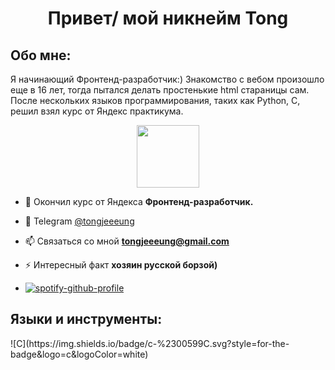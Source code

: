 <h1 align="center">Привет/ мой никнейм Tong</h1>

<h2 align="left">Обо мне:</h2>
<p>Я начинающий Фронтенд-разработчик:) Знакомство с вебом произошло еще в 16 лет, тогда пытался делать простенькие html стараницы сам. После нескольких языков программирования, таких как Python, C, решил взял курс от Яндекс практикума.</p>

<div id="header" align="center">
  <img src="https://sun9-35.userapi.com/impg/0dwrmcjJRvlDEdCPcnmYYLHmvme5o9VrQKOX4A/aOE-QKoqRM0.jpg?size=500x333&quality=96&sign=fc39a1cb7470ba3a905c93cbeab86cc4&type=album" width="100"/>
</div>

- 🌱 Окончил курс от Яндекса **Фронтенд-разработчик.**
- 📝 Telegram [@tongjeeeung](https://web.telegram.org/a/@tongjeeeung)
- 📫 Связаться со мной **tongjeeeung@gmail.com**
- ⚡ Интересный факт **хозяин русской борзой)**

- [![spotify-github-profile](https://spotify-github-profile.vercel.app/api/view?uid=31scewxfqetgr5ukuno3yblwniiq&cover_image=true&theme=natemoo-re&show_offline=false&background_color=121212&interchange=false&bar_color=ff2e2e&bar_color_cover=false)](https://github.com/kittinan/spotify-github-profile)

<h2 align="left">Языки и инструменты:</h2>
<p align="left">![C](https://img.shields.io/badge/c-%2300599C.svg?style=for-the-badge&logo=c&logoColor=white)</p>
